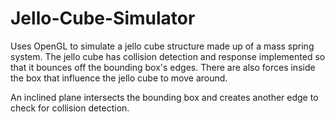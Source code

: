 # Jello-Cube-Simulator

Uses OpenGL to simulate a jello cube structure made up of a mass spring system. The jello cube has collision detection and response implemented so that it bounces off the bounding box's edges. There are also forces inside the box that influence the jello cube to move around.

An inclined plane intersects the bounding box and creates another edge to check for collision detection.
